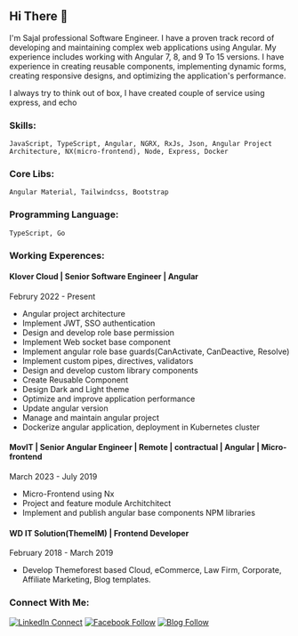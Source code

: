 ## Hi There 👋

I'm Sajal professional Software Engineer. I have a proven track record of developing and maintaining complex web applications using Angular. My experience includes working with Angular 7, 8, and 9 To 15 versions. I have experience in creating reusable components, implementing dynamic forms, creating responsive designs, and optimizing the application's performance.

I always try to think out of box, I have created couple of service using express, and echo

### Skills:
```
JavaScript, TypeScript, Angular, NGRX, RxJs, Json, Angular Project Architecture, NX(micro-frontend), Node, Express, Docker
```

### Core Libs:
 ```
 Angular Material, Tailwindcss, Bootstrap
 ```

### Programming Language:
```
TypeScript, Go
```

### Working Experences:

#### Klover Cloud | Senior Software Engineer | Angular

Februry 2022 - Present
  - Angular project architecture
  - Implement JWT, SSO authentication
  - Design and develop role base permission
  - Implement Web socket base component
  - Implement angular role base guards(CanActivate, CanDeactive, Resolve)
  - Implement custom pipes, directives, validators
  - Design and develop custom library components
  - Create Reusable Component
  - Design Dark and Light theme
  - Optimize and improve application performance
  - Update angular version
  - Manage and maintain angular project
  - Dockerize angular application, deployment in Kubernetes cluster

#### MovIT | Senior Angular Engineer | Remote | contractual | Angular | Micro-frontend

March 2023 - July 2019
  - Micro-Frontend using Nx
  - Project and feature module Architchitect
  - Implement and publish angular base components NPM  libraries

#### WD IT Solution(ThemeIM) | Frontend Developer

February 2018 - March 2019
  - Develop Themeforest based Cloud, eCommerce, Law Firm, Corporate, Affiliate Marketing, Blog templates.

### Connect With Me:
[![LinkedIn Connect](https://img.shields.io/badge/%20-Connect-black?style=for-the-badge&color=14171A&labelColor=212121&logo=linkedin&logoColor=ffffff)](https://www.linkedin.com/in/sajalmia381)
[![Facebook Follow](https://img.shields.io/badge/%20-Connect-black?style=for-the-badge&color=14171A&labelColor=1976d2&logo=facebook&logoColor=ffffff)](https://www.facebook.com/sajalmia381)
[![Blog Follow](https://img.shields.io/badge/BLOG-Follow-orange?style=for-the-badge&color=212121)](https://techincent.com)
